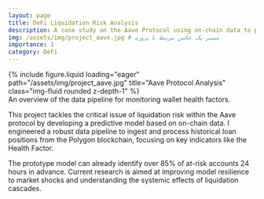 ```yaml
---
layout: page
title: DeFi Liquidation Risk Analysis
description: A case study on the Aave Protocol using on-chain data to predict liquidation events.
img: /assets/img/project_aave.jpg # مسیر یک عکس مرتبط با پروژه
importance: 1
category: DeFi
---
```


<div class="row">
    <div class="col-sm mt-3 mt-md-0">
        {% include figure.liquid loading="eager" path="/assets/img/project_aave.jpg" title="Aave Protocol Analysis" class="img-fluid rounded z-depth-1" %}
    </div>
</div>
<div class="caption">
    An overview of the data pipeline for monitoring wallet health factors.
</div>

This project tackles the critical issue of liquidation risk within the Aave protocol by developing a predictive model based on on-chain data. I engineered a robust data pipeline to ingest and process historical loan positions from the Polygon blockchain, focusing on key indicators like the Health Factor.

The prototype model can already identify over 85% of at-risk accounts 24 hours in advance. Current research is aimed at improving model resilience to market shocks and understanding the systemic effects of liquidation cascades.
